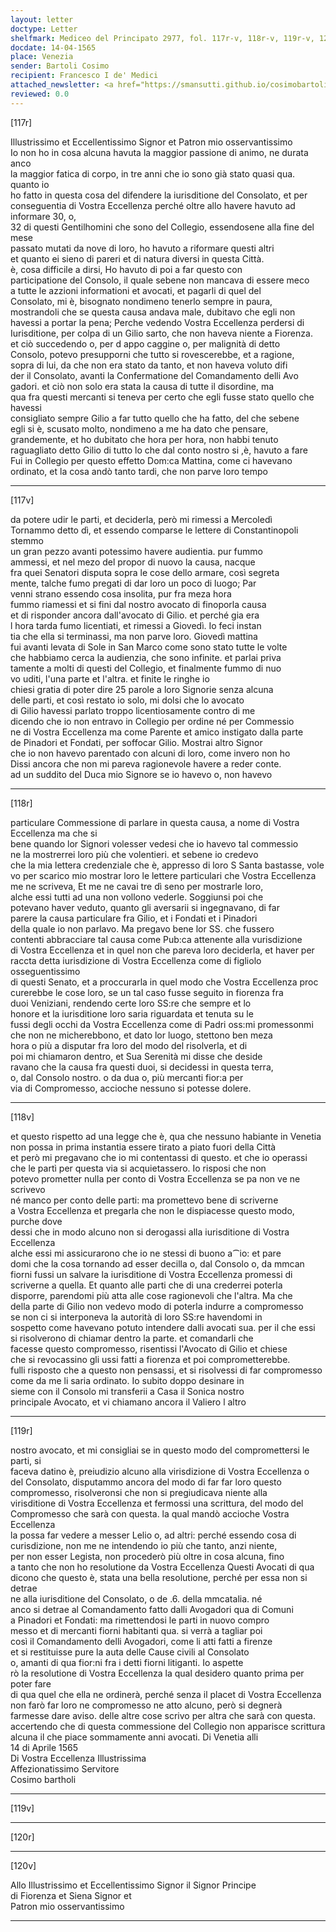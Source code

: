 ```yaml
---
layout: letter
doctype: Letter
shelfmark: Mediceo del Principato 2977, fol. 117r-v, 118r-v, 119r-v, 120r-v
docdate: 14-04-1565
place: Venezia
sender: Bartoli Cosimo
recipient: Francesco I de' Medici
attached_newsletter: <a href="https://smansutti.github.io/cosimobartoli/texts/3079_108/">3079_108</a>
reviewed: 0.0
---
```


[117r]  
  
  
Illustrissimo et Eccellentissimo Signor et Patron mio osservantissimo  
Io non ho in cosa alcuna havuta la maggior passione di animo, ne durata anco  
la maggior fatica di corpo, in tre anni che io sono già stato quasi qua. quanto io  
ho fatto in questa cosa del difendere la iurisditione del Consolato, et per  
conseguentia di Vostra Eccellenza perché oltre allo havere havuto ad informare 30, o,  
32 di questi Gentilhomini che sono del Collegio, essendosene alla fine del mese  
passato mutati da nove di loro, ho havuto a riformare questi altri  
et quanto ei sieno di pareri et di natura diversi in questa Città.  
è, cosa difficile a dirsi, Ho havuto di poi a far questo con  
participatione del Consolo, il quale sebene non mancava di essere meco  
a tutte le azzioni informationi et avocati, et pagarli di quel del  
Consolato, mi è, bisognato nondimeno tenerlo sempre in paura,  
mostrandoli che se questa causa andava male, dubitavo che egli non  
havessi a portar la pena; Perche vedendo Vostra Eccellenza perdersi di  
Iurisditione, per colpa di un Gilio sarto, che non haveva niente a Fiorenza.  
et ciò succedendo o, per d appo caggine o, per malignità di detto  
Consolo, potevo presupporni che tutto si rovescerebbe, et a ragione,  
sopra di lui, da che non era stato da tanto, et non haveva voluto difi  
der il Consolato, avanti la Confermatione del Comandamento delli Avo  
gadori. et ciò non solo era stata la causa di tutte il disordine, ma  
qua fra questi mercanti si teneva per certo che egli fusse stato quello che havessi  
consigliato sempre Gilio a far tutto quello che ha fatto, del che sebene  
egli si è, scusato molto, nondimeno a me ha dato che pensare,  
grandemente, et ho dubitato che hora per hora, non habbi tenuto  
raguagliato detto Gilio di tutto lo che dal conto nostro si ,è, havuto a fare  
Fui in Collegio per questo effetto Dom:ca Mattina, come ci havevano  
ordinato, et la cosa andò tanto tardi, che non parve loro tempo  
  
---  

[117v]  
  
  
da potere udir le parti, et deciderla, però mi rimessi a Mercoledì  
Tornammo detto dì, et essendo comparse le lettere di Constantinopoli stemmo  
un gran pezzo avanti potessimo havere audientia. pur fummo  
ammessi, et nel mezo del propor di nuovo la causa, nacque  
fra quei Senatori disputa sopra le cose dello armare, così segreta  
mente, talche fumo pregati di dar loro un poco di luogo; Par  
venni strano essendo cosa insolita, pur fra meza hora  
fummo riamessi et si fini dal nostro avocato di finoporla causa  
et di risponder ancora dall'avocato di Gilio. et perché gia era  
l hora tarda fumo licentiati, et rimessi a Giovedì. Io feci instan  
tia che ella si terminassi, ma non parve loro. Giovedì mattina  
fui avanti levata di Sole in San Marco come sono stato tutte le volte  
che habbiamo cerca la audienzia, che sono infinite. et parlai priva  
tamente a molti di questi del Collegio, et finalmente fummo di nuo  
vo uditi, l'una parte et l'altra. et finite le ringhe io  
chiesi gratia di poter dire 25 parole a loro Signorie senza alcuna  
delle parti, et così restato io solo, mi dolsi che lo avocato  
di Gilio havessi parlato troppo licentiosamente contro di me  
dicendo che io non entravo in Collegio per ordine né per Commessio  
ne di Vostra Eccellenza ma come Parente et amico instigato dalla parte  
de Pinadori et Fondati, per soffocar Gilio. Mostrai altro Signor  
che io non havevo parentado con alcuni di loro, come invero non ho  
Dissi ancora che non mi pareva ragionevole havere a reder conte.  
ad un suddito del Duca mio Signore se io havevo o, non havevo  
  
---  

[118r]  
  
  
particulare Commessione di parlare in questa causa, a nome di Vostra Eccellenza ma che si  
bene quando lor Signori volesser vedesi che io havevo tal commessio  
ne la mostrerrei loro più che volentieri. et sebene io credevo  
che la mia lettera credenziale che è, appresso di loro S Santa bastasse, vole  
vo per scarico mio mostrar loro le lettere particulari che Vostra Eccellenza  
me ne scriveva, Et me ne cavai tre dì seno per mostrarle loro,  
alche essi tutti ad una non vollono vederle. Soggiunsi poi che  
potevano haver veduto, quanto gli aversarii si ingegnavano, di far  
parere la causa particulare fra Gilio, et i Fondati et i Pinadori  
della quale io non parlavo. Ma pregavo bene lor SS. che fussero  
contenti abbracciare tal causa come Pub:ca attenente alla vurisdizione  
di Vostra Eccellenza et in quel non che pareva loro deciderla, et haver per  
raccta detta iurisdizione di Vostra Eccellenza come di figliolo osseguentissimo  
di questi Senato, et a proccurarla in quel modo che Vostra Eccellenza proc  
curerebbe le cose loro, se un tal caso fusse seguito in fiorenza fra  
duoi Veniziani, rendendo certe loro SS:re che sempre et lo  
honore et la iurisditione loro saria riguardata et tenuta su le  
fussi degli occhi da Vostra Eccellenza come di Padri oss:mi promessonmi  
che non ne micherebbono, et dato lor luogo, stettono ben meza  
hora o più a disputar fra loro del modo del risolverla, et di  
poi mi chiamaron dentro, et Sua Serenità mi disse che deside  
ravano che la causa fra questi duoi, si decidessi in questa terra,  
o, dal Consolo nostro. o da dua o, più mercanti fior:a per  
via di Compromesso, accioche nessuno si potesse dolere.  
  
---  

[118v]  
  
  
et questo rispetto ad una legge che è, qua che nessuno habiante in Venetia  
non possa in prima instantia essere tirato a piato fuori della Città  
et però mi pregavano che io mi contentassi di questo. et che io operassi  
che le partì per questa via si acquietassero. Io risposi che non  
potevo prometter nulla per conto di Vostra Eccellenza se pa non ve ne scrivevo  
né manco per conto delle parti: ma promettevo bene di scriverne  
a Vostra Eccellenza et pregarla che non le dispiacesse questo modo, purche dove  
dessi che in modo alcuno non si derogassi alla iurisditione di Vostra Eccellenza  
alche essi mi assicurarono che io ne stessi di buono a⁀io: et pare  
domi che la cosa tornando ad esser decilla o, dal Consolo o, da mmcan  
fiorni fussi un salvare la iurisditione di Vostra Eccellenza promessi di  
scriverne a quella. Et quanto alle parti che di una crederrei poterla  
disporre, parendomi più atta alle cose ragionevoli che l'altra. Ma che  
della parte di Gilio non vedevo modo di poterla indurre a compromesso  
se non ci si interponeva la autorità di loro SS:re havendomi in  
sospetto come havevano potuto intendere dalli avocati sua. per il che essi  
si risolverono di chiamar dentro la parte. et comandarli che  
facesse questo compromesso, risentissi l'Avocato di Gilio et chiese  
che si revocassino gli ussi fatti a fiorenza et poi comprometterebbe.  
fulli risposto che a questo non pensassi, et si risolvessi di far compromesso  
come da me li saria ordinato. Io subito doppo desinare in  
sieme con il Consolo mi transferii a Casa il Sonica nostro  
principale Avocato, et vi chiamano ancora il Valiero l altro  
  
---  

[119r]  
  
  
nostro avocato, et mi consigliai se in questo modo del compromettersi le parti, si  
faceva datino è, preiudizio alcuno alla virisdizione di Vostra Eccellenza o  
del Consolato, disputammo ancora del modo di far far loro questo  
compromesso, risolveronsi che non si pregiudicava niente alla  
virisditione di Vostra Eccellenza et fermossi una scrittura, del modo del  
Compromesso che sarà con questa. la qual mandò accioche Vostra Eccellenza  
la possa far vedere a messer Lelio o, ad altri: perché essendo cosa di  
curisdizione, non me ne intendendo io più che tanto, anzi niente,  
per non esser Legista, non procederò più oltre in cosa alcuna, fino  
a tanto che non ho resolutione da Vostra Eccellenza Questi Avocati di qua  
dicono che questo è, stata una bella resolutione, perché per essa non si detrae  
ne alla iurisditione del Consolato, o de .6. della mmcatalia. né  
anco si detrae al Comandamento fatto dalli Avogadori qua di Comuni  
a Pinadori et Fondati: ma rimettendosi le parti in nuovo compro  
messo et di mercanti fiorni habitanti qua. si verrà a tagliar poi  
così il Comandamento delli Avogadori, come li atti fatti a firenze  
et si restituisse pure la auta delle Cause civili al Consolato  
o, amanti di qua fior:ni fra i detti fiorni litiganti. Io aspette  
rò la resolutione di Vostra Eccellenza la qual desidero quanto prima per poter fare  
di qua quel che ella ne ordinerà, perché senza il placet di Vostra Eccellenza  
non farò far loro ne compromesso ne atto alcuno, però si degnerà  
farmesse dare aviso. delle altre cose scrivo per altra che sarà con questa.  
accertendo che di questa commessione del Collegio non apparisce scrittura  
alcuna il che piace sommamente anni avocati. Di Venetia alli  
14 di Aprile 1565  
Di Vostra Eccellenza Illustrissima  
Affezionatissimo Servitore  
Cosimo bartholi  
  
---  

[119v]  
  
  
  
---  

[120r]  
  
  
  
---  

[120v]  
  
  
Allo Illustrissimo et Eccellentissimo Signor il Signor Principe  
di Fiorenza et Siena Signor et  
Patron mio osservantissimo  
  
---  

